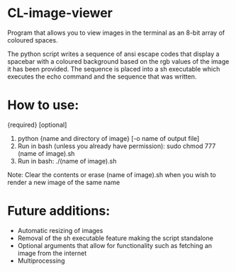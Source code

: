 # CL-image-viewer

Program that allows you to view images in the terminal as an 8-bit array of coloured spaces.

The python script writes a sequence of ansi escape codes that display a spacebar with a coloured background based on the rgb values of the image it has been provided. The sequence is placed into a sh executable which executes the echo command and the sequence that was written.

# How to use:

{required} [optional]

1. python {name and directory of image} [-o name of output file]
3. Run in bash (unless you already have permission): sudo chmod 777 (name of image).sh
4. Run in bash: ./(name of image).sh

Note: Clear the contents or erase (name of image).sh when you wish to render a new image of the same name

# Future additions:

  - Automatic resizing of images
  - Removal of the sh executable feature making the script standalone
  - Optional arguments that allow for functionality such as fetching an image from the internet
  - Multiprocessing
